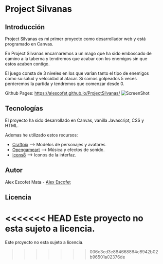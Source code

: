 # Project Silvanas
## Introducción
Project Silvanas es mi primer proyecto como desarrollador web y está programado en Canvas.

En Project Silvanas encarnaremos a un mago que ha sido emboscado de camino a la taberna y tendremos que acabar con los enemigos sin que estos acaben contigo.

El juego consta de 3 niveles en los que varían tanto el tipo de enemigos como su salud y velocidad al atacar. Si somos golpeados 5 veces perderemos la partida y tendremos que comenzar desde 0.

Github Pages: https://alescofet.github.io/ProjectSilvanas/
![ScreenShot](https://i.ibb.co/KsmJmDv/project-Silvanasimg.png)
## Tecnologías
El proyecto ha sido desarrollado en Canvas, vanilla Javascript, CSS y HTML.

Ademas he utilizado estos recursos:
* [Craftpix](https://craftpix.net/freebies/) --> Modelos de personajes y avatares.
* [Opengameart](https://opengameart.org) --> Música y efectos de sonido.
* [Icons8](https://icons8.com) --> Iconos de la interfaz.
## Autor
Alex Escofet Mata - [Alex Escofet](https://github.com/alescofet)
## Licencia
<<<<<<< HEAD
Este proyecto no esta sujeto a licencia.
=======
Este proyecto no esta sujeto a licencia.
>>>>>>> 006c3ed3e884668864c8942b02b96501a02376de
